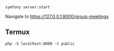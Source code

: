 `symfony server:start`

Navigate to https://127.0.0.1:8000/group-meetings

## Termux

`php -S localhost:8080 -t public`
